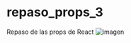# repaso_props_3
 Repaso de las props de React
![imagen](https://user-images.githubusercontent.com/23528473/177223381-bdeecf50-dd2b-4e17-beee-3f7752440db6.png)
